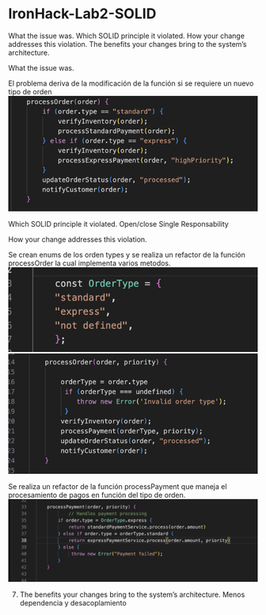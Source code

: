 # IronHack-Lab2-SOLID

What the issue was.
Which SOLID principle it violated.
How your change addresses this violation.
The benefits your changes bring to the system’s architecture.


What the issue was.
   
   El problema deriva de la modificación de la función si se requiere un nuevo tipo de orden
   ![tipo de orden](screens/1.png)
    
Which SOLID principle it violated.
   Open/close
   Single Responsability
   
How your change addresses this violation.

  Se crean enums de los orden types y se realiza un refactor de la función processOrder la cual implementa varios metodos.
 ![imagen](screens/2.png)
 ![imagen](screens/3.png)

Se realiza un refactor de la función processPayment que maneja el procesamiento de pagos en función del tipo de orden.
 ![imagen](screens/4.png)

7. The benefits your changes bring to the system’s architecture.
   Menos dependencia y desacoplamiento
